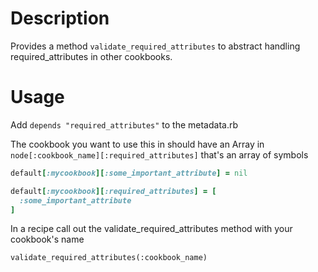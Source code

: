 Description
===========

Provides a method `validate_required_attributes` to abstract handling required\_attributes in other cookbooks.

Usage
=======

Add `depends "required_attributes"` to the metadata.rb

The cookbook you want to use this in should have an Array in `node[:cookbook_name][:required_attributes]` that's an array of symbols

```ruby
default[:mycookbook][:some_important_attribute] = nil

default[:mycookbook][:required_attributes] = [
  :some_important_attribute
]
```

In a recipe call out the validate_required_attributes method with your cookbook's name

`validate_required_attributes(:cookbook_name)`
